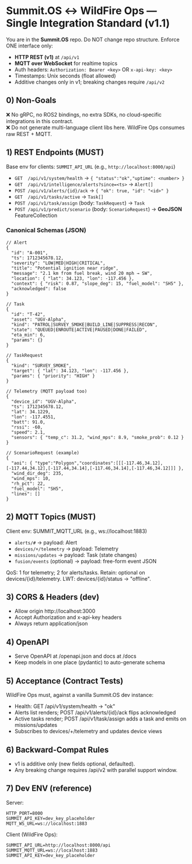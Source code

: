 # Summit.OS ↔ WildFire Ops — Single Integration Standard (v1.1)

You are in the **Summit.OS** repo. Do NOT change repo structure.
Enforce ONE interface only:

- **HTTP REST (v1)** at `/api/v1`
- **MQTT over WebSocket** for realtime topics
- Auth headers: `Authorization: Bearer <key>` OR `x-api-key: <key>`
- Timestamps: Unix seconds (float allowed)
- Additive changes only in v1; breaking changes require `/api/v2`

## 0) Non-Goals
❌ No gRPC, no ROS2 bindings, no extra SDKs, no cloud-specific integrations in this contract.  
❌ Do not generate multi-language client libs here. WildFire Ops consumes raw REST + MQTT.

## 1) REST Endpoints (MUST)
Base env for clients: `SUMMIT_API_URL` (e.g., `http://localhost:8000/api`)

- `GET  /api/v1/system/health` → `{ "status":"ok","uptime": <number> }`
- `GET  /api/v1/intelligence/alerts?since=<ts>` → `Alert[]`
- `POST /api/v1/alerts/{id}/ack` → `{ "ok": true, "id": "<id>" }`
- `GET  /api/v1/tasks/active` → `Task[]`
- `POST /api/v1/task/assign` (body: `TaskRequest`) → `Task`
- `POST /api/v1/predict/scenario` (body: `ScenarioRequest`) → **GeoJSON** FeatureCollection

### Canonical Schemas (JSON)
```jsonc
// Alert
{
  "id": "A-001",
  "ts": 1712345678.12,
  "severity": "LOW|MED|HIGH|CRITICAL",
  "title": "Potential ignition near ridge",
  "message": "2.1 km from fuel break, wind 20 mph → SW",
  "location": { "lat": 34.123, "lon": -117.456 },
  "context": { "risk": 0.87, "slope_deg": 15, "fuel_model": "SH5" },
  "acknowledged": false
}

// Task
{
  "id": "T-42",
  "asset": "UGV-Alpha",
  "kind": "PATROL|SURVEY_SMOKE|BUILD_LINE|SUPPRESS|RECON",
  "state": "QUEUED|ENROUTE|ACTIVE|PAUSED|DONE|FAILED",
  "eta_min": 6,
  "params": {}
}

// TaskRequest
{
  "kind": "SURVEY_SMOKE",
  "target": { "lat": 34.123, "lon": -117.456 },
  "params": { "priority": "HIGH" }
}

// Telemetry (MQTT payload too)
{
  "device_id": "UGV-Alpha",
  "ts": 1712345678.12,
  "lat": 34.1229,
  "lon": -117.4551,
  "batt": 91.0,
  "rssi": -60,
  "speed": 2.1,
  "sensors": { "temp_c": 31.2, "wind_mps": 8.9, "smoke_prob": 0.12 }
}

// ScenarioRequest (example)
{
  "aoi": { "type":"Polygon","coordinates":[[[-117.46,34.12],[-117.44,34.12],[-117.44,34.14],[-117.46,34.14],[-117.46,34.12]]] },
  "wind_dir_deg": 235,
  "wind_mps": 10,
  "rh_pct": 22,
  "fuel_model": "SH5",
  "lines": []
}
```

## 2) MQTT Topics (MUST)

Client env: SUMMIT_MQTT_URL (e.g., ws://localhost:1883)
- `alerts/#` → payload: Alert
- `devices/+/telemetry` → payload: Telemetry
- `missions/updates` → payload: Task (state changes)
- `fusion/events` (optional) → payload: free-form event JSON

QoS: 1 for telemetry; 2 for alerts/tasks.
Retain: optional on devices/{id}/telemetry.
LWT: devices/{id}/status → "offline".

## 3) CORS & Headers (dev)
- Allow origin http://localhost:3000
- Accept Authorization and x-api-key headers
- Always return application/json

## 4) OpenAPI
- Serve OpenAPI at /openapi.json and docs at /docs
- Keep models in one place (pydantic) to auto-generate schema

## 5) Acceptance (Contract Tests)

WildFire Ops must, against a vanilla Summit.OS dev instance:
- Health: GET /api/v1/system/health → "ok"
- Alerts list renders; POST /api/v1/alerts/{id}/ack flips acknowledged
- Active tasks render; POST /api/v1/task/assign adds a task and emits on missions/updates
- Subscribes to devices/+/telemetry and updates device views

## 6) Backward-Compat Rules
- v1 is additive only (new fields optional, defaulted).
- Any breaking change requires /api/v2 with parallel support window.

## 7) Dev ENV (reference)

Server:
```
HTTP_PORT=8000
SUMMIT_API_KEY=dev_key_placeholder
MQTT_WS_URL=ws://localhost:1883
```

Client (WildFire Ops):
```
SUMMIT_API_URL=http://localhost:8000/api
SUMMIT_MQTT_URL=ws://localhost:1883
SUMMIT_API_KEY=dev_key_placeholder
```
